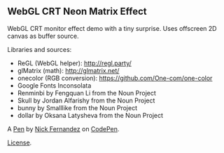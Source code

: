 WebGL CRT Neon Matrix Effect
----------------------------
WebGL CRT monitor effect demo with a tiny surprise. Uses offscreen 2D canvas as buffer source.

Libraries and sources:

- ReGL (WebGL helper): http://regl.party/
- glMatrix (math): http://glmatrix.net/
- onecolor (RGB conversion): https://github.com/One-com/one-color
- Google Fonts Inconsolata
- Renminbi by Fengquan Li from the Noun Project
- Skull by Jordan Alfarishy from the Noun Project
- bunny by Smalllike from the Noun Project
- dollar by Oksana Latysheva from the Noun Project


A [Pen](https://codepen.io/doctorcorn2002/pen/dwoXap) by [Nick Fernandez](https://codepen.io/doctorcorn2002) on [CodePen](https://codepen.io).

[License](https://codepen.io/doctorcorn2002/pen/dwoXap/license).